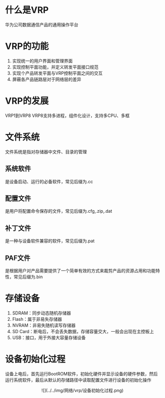# 什么是VRP
华为公司数据通信产品的通用操作平台
# VRP的功能
1. 实现统一的用户界面和管理界面
2. 实现控制平面功能，并定义转发平面接口规范
3. 实现个产品转发平面与VRP控制平面之间的交互
4. 屏蔽各产品链路层对于网络层的差异
# VRP的发展
VRP1到VRP8
VRP8支持多进程，组件化设计，支持多CPU、多框
# 文件系统
文件系统是指对存储器中文件、目录的管理
## 系统软件
是设备启动、运行的必备软件，常见后缀为.cc
## 配置文件
是用户将配置命令保存的文件，常见后缀为.cfg,.zip,.dat
## 补丁文件
是一种与设备软件兼容的软件，常见后缀为.pat
## PAF文件
是根据用户对产品需要提供了一个简单有效的方式来裁剪产品的资源占用和功能特性，常见后缀为.bin
# 存储设备
1. SDRAM：同步动态随机存储器
2. Flash：属于非易失存储器
3. NVRAM：非易失随机读写存储器
4. SD Card：断电后，不会丢失数据，存储容量交大，一般会出现在主控板上
5. USB：接口，用于外接大容量存储设备
# 设备初始化过程
设备上电后，首先运行BootROM软件，初始化硬件并显示设备的硬件参数，然后运行系统软件，最后从默认的存储路径中读取配置文件进行设备的初始化操作

<div align="center">![](../../img/网络/vrp/设备初始化过程.png)</div>

